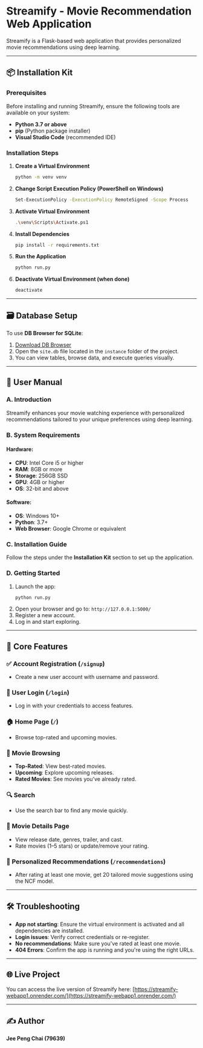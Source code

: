 # Streamify - Movie Recommendation Web Application

Streamify is a Flask-based web application that provides personalized movie recommendations using deep learning.

---

## 📦 Installation Kit

### Prerequisites

Before installing and running Streamify, ensure the following tools are available on your system:

- **Python 3.7 or above**
- **pip** (Python package installer)
- **Visual Studio Code** (recommended IDE)

### Installation Steps

1. **Create a Virtual Environment**
   ```bash
   python -m venv venv
   ```

2. **Change Script Execution Policy (PowerShell on Windows)**
   ```bash
   Set-ExecutionPolicy -ExecutionPolicy RemoteSigned -Scope Process
   ```

3. **Activate Virtual Environment**
   ```bash
   .\venv\Scripts\Activate.ps1
   ```

4. **Install Dependencies**
   ```bash
   pip install -r requirements.txt
   ```

5. **Run the Application**
   ```bash
   python run.py
   ```

6. **Deactivate Virtual Environment (when done)**
   ```bash
   deactivate
   ```

---

## 🗃️ Database Setup

To use **DB Browser for SQLite**:

1. [Download DB Browser](https://sqlitebrowser.org/dl/)
2. Open the `site.db` file located in the `instance` folder of the project.
3. You can view tables, browse data, and execute queries visually.

---

## 👥 User Manual

### A. Introduction

Streamify enhances your movie watching experience with personalized recommendations tailored to your unique preferences using deep learning.

### B. System Requirements

#### Hardware:
- **CPU**: Intel Core i5 or higher
- **RAM**: 8GB or more
- **Storage**: 256GB SSD
- **GPU**: 4GB or higher
- **OS**: 32-bit and above

#### Software:
- **OS**: Windows 10+
- **Python**: 3.7+
- **Web Browser**: Google Chrome or equivalent

### C. Installation Guide

Follow the steps under the **Installation Kit** section to set up the application.

### D. Getting Started

1. Launch the app:
   ```bash
   python run.py
   ```
2. Open your browser and go to: `http://127.0.0.1:5000/`
3. Register a new account.
4. Log in and start exploring.

---

## 🚀 Core Features

### ✅ Account Registration (`/signup`)
- Create a new user account with username and password.

### 🔐 User Login (`/login`)
- Log in with your credentials to access features.

### 🏠 Home Page (`/`)
- Browse top-rated and upcoming movies.

### 🎥 Movie Browsing
- **Top-Rated**: View best-rated movies.
- **Upcoming**: Explore upcoming releases.
- **Rated Movies**: See movies you’ve already rated.

### 🔍 Search
- Use the search bar to find any movie quickly.

### 📄 Movie Details Page
- View release date, genres, trailer, and cast.
- Rate movies (1–5 stars) or update/remove your rating.

### 🌟 Personalized Recommendations (`/recommendations`)
- After rating at least one movie, get 20 tailored movie suggestions using the NCF model.

---

## 🛠 Troubleshooting

- **App not starting**: Ensure the virtual environment is activated and all dependencies are installed.
- **Login issues**: Verify correct credentials or re-register.
- **No recommendations**: Make sure you've rated at least one movie.
- **404 Errors**: Confirm the app is running and you're using the right URLs.


---

## 🌐 Live Project

You can access the live version of Streamify here: [https://streamify-webapp1.onrender.com/](https://streamify-webapp1.onrender.com/)

---

## ✍️ Author

**Jee Peng Chai (79639)**
